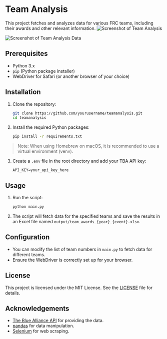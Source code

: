 # Team Analysis

This project fetches and analyzes data for various FRC teams, including their awards and other relevant information.
![Screenshot of Team Analysis](https://cloud-2kwd61dsi-hack-club-bot.vercel.app/0screen_shot_2024-12-20_at_12.49.51___am.png)


![Screenshot of Team Analysis Data](https://cloud-2kwd61dsi-hack-club-bot.vercel.app/1screen_shot_2024-12-20_at_12.49.26___am.png)


## Prerequisites

- Python 3.x
- `pip` (Python package installer)
- WebDriver for Safari (or another browser of your choice)

## Installation

1. Clone the repository:

   ```sh
   git clone https://github.com/yourusername/teamanalysis.git
   cd teamanalysis
   ```
2. Install the required Python packages:

   ```sh
   pip install -r requirements.txt
   ```
> Note: When using Homebrew on macOS, it is recommended to use a virtual environment (venv).
3. Create a `.env` file in the root directory and add your TBA API key:

   ```env
   API_KEY=your_api_key_here
   ```

## Usage

1. Run the script:

   ```sh
   python main.py
   ```
2. The script will fetch data for the specified teams and save the results in an Excel file named `output/team_awards_{year}_{event}.xlsx`.

## Configuration

- You can modify the list of team numbers in `main.py` to fetch data for different teams.
- Ensure the WebDriver is correctly set up for your browser.

## License

This project is licensed under the MIT License. See the [LICENSE](LICENSE) file for details.

## Acknowledgements

- [The Blue Alliance API](https://www.thebluealliance.com/apidocs/v3) for providing the data.
- [pandas](https://pandas.pydata.org/) for data manipulation.
- [Selenium](https://www.selenium.dev/) for web scraping.
